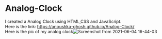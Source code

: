 # Analog-Clock
I created a Analog Clock using HTML,CSS and JavaScript.
<br>
Here is the link: https://anoushka-ghosh.github.io/Analog-Clock/
<br>
Here is the pic of my analog clock![Screenshot from 2021-06-04 19-44-03](https://user-images.githubusercontent.com/56183187/120816245-34551e00-c56e-11eb-8d01-849a18c79140.png)



